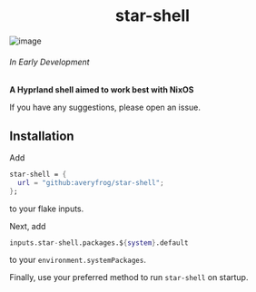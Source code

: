 <h1 align="center"> star-shell </h1>

![image](https://github.com/user-attachments/assets/29427224-a5dd-478b-a7ee-9301bbedd2a1)

###### In Early Development
**A Hyprland shell aimed to work best with NixOS**

If you have any suggestions, please open an issue.

## Installation
Add 
```nix
star-shell = {
  url = "github:averyfrog/star-shell";
};
```
to your flake inputs.

Next, add
```nix
inputs.star-shell.packages.${system}.default
```
to your `environment.systemPackages`.

Finally, use your preferred method to run `star-shell` on startup.
